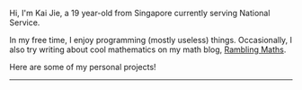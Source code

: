 Hi, I'm Kai Jie, a 19 year-old from Singapore currently serving National Service.

In my free time, I enjoy programming (mostly useless) things. Occasionally, I also try writing about cool mathematics on my math blog, [Rambling Maths](https://ramblingmaths.wordpress.com/).

Here are some of my personal projects!

---



